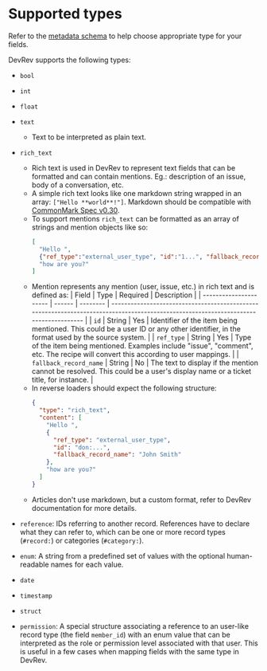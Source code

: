 # Supported types 

Refer to the [metadata schema](../external_domain_metadata_schema.json) to help choose appropriate type for your fields.

DevRev supports the following types:

- `bool`

- `int`

- `float`

- `text`
  - Text to be interpreted as plain text.

- `rich_text`
  - Rich text is used in DevRev to represent text fields that can be formatted and can contain mentions. Eg.: description of an issue, body of a conversation, etc.
  - A simple rich text looks like one markdown string wrapped in an array: `["Hello **world**!"]`.
    Markdown should be compatible with [CommonMark Spec v0.30](https://spec.commonmark.org/0.30).
  - To support mentions `rich_text` can be formatted as an array of strings and mention objects like so:  
    ```json
    [
      "Hello ", 
      {"ref_type":"external_user_type", "id":"1...", "fallback_record_name": "John Smith"}, 
      "how are you?"
    ]
    ```
  - Mention represents any mention (user, issue, etc.) in rich text and is defined as:
      | Field                  | Type   | Required | Description                                                                                                                          |
      | ---------------------- | ------ | -------- | ------------------------------------------------------------------------------------------------------------------------------------ |
      | `id`                   | String | Yes      | Identifier of the item being mentioned. This could be a user ID or any other identifier, in the format used by the source system.    |
      | `ref_type`             | String | Yes      | Type of the item being mentioned. Examples include "issue", "comment", etc. The recipe will convert this according to user mappings. |
      | `fallback_record_name` | String | No       | The text to display if the mention cannot be resolved. This could be a user's display name or a ticket title, for instance.          |
  - In reverse loaders should expect the following structure:
    ```json
    {
      "type": "rich_text",
      "content": [
        "Hello ",
        {
          "ref_type": "external_user_type",
          "id": "don:...",
          "fallback_record_name": "John Smith"
        },
        "how are you?"
      ]
    }
    ```
  - Articles don't use markdown, but a custom format, refer to DevRev documentation for more details.

- `reference`: IDs referring to another record. References have to declare what they can refer to,
  which can be one or more record types (`#record:`) or categories (`#category:`).

- `enum`: A string from a predefined set of values with the optional human-readable names for each value.

- `date`

- `timestamp`

- `struct`

- `permission`: A special structure associating a reference to an user-like record type (the field `member_id`) with an enum value that can be interpreted as the role or permission level associated with that user. This is useful in a few cases when mapping fields with the same type in DevRev.
